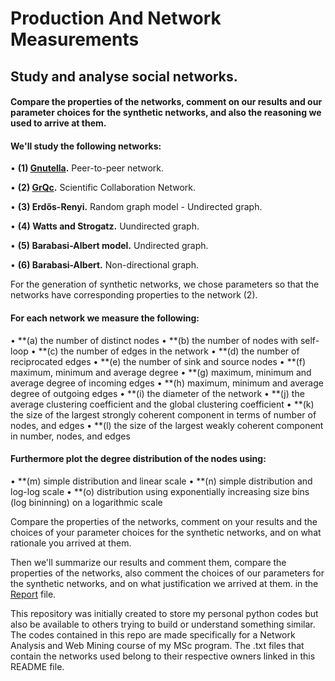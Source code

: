 # Production And Network Measurements
## **Study and analyse social networks.**

#### Compare the properties of the networks, comment on our results and our parameter choices for the synthetic networks, and also the reasoning we used to arrive at them.

#### We'll study the following networks:

  • **(1) [Gnutella](https://snap.stanford.edu/data/p2p-Gnutella05.html).** Peer-to-peer network.
  
  • **(2) [GrQc](https://snap.stanford.edu/data/ca-GrQc.html).** Scientific Collaboration Network.
  
  • **(3) Erdős-Renyi.** Random graph model - Undirected graph.
    
  • **(4) Watts and Strogatz.** Uundirected graph.
      
  • **(5) Barabasi-Albert model.** Undirected graph.
        
  • **(6) Barabasi-Albert.** Non-directional graph.

For the generation of synthetic networks, we chose parameters so that the networks have corresponding properties to the network (2).

#### For each network we measure the following:

  • **(a) the number of distinct nodes
  • **(b) the number of nodes with self-loop
  • **(c) the number of edges in the network
  • **(d) the number of reciprocated edges
  • **(e) the number of sink and source nodes
  • **(f) maximum, minimum and average degree
  • **(g) maximum, minimum and average degree of incoming edges
  • **(h) maximum, minimum and average degree of outgoing edges
  • **(i) the diameter of the network
  • **(j) the average clustering coefficient and the global clustering coefficient
  • **(k) the size of the largest strongly coherent component in terms of number of nodes, and edges
  • **(l) the size of the largest weakly coherent component in number, nodes, and edges

#### Furthermore plot the degree distribution of the nodes using:
  • **(m) simple distribution and linear scale
  • **(n) simple distribution and log-log scale
  • **(o) distribution using exponentially increasing size bins (log bininning) on a logarithmic scale
 
Compare the properties of the networks, comment on your results and the choices of
your parameter choices for the synthetic networks, and on what rationale you arrived at them.


Then we'll summarize our results and comment them, compare the properties of the networks, also comment the choices of our parameters for the synthetic networks, and on what justification we arrived at them. in the [Report](https://github.com/christakakis/network_analysis/blob/main/productionAndNetworkMeasurements/Production%20and%20Network%20Measurements%20Report.pdf) file.

This repository was initially created to store my personal python codes but also be available to others trying to build or understand something similar.
The codes contained in this repo are made specifically for a Network Analysis and Web Mining course of my MSc program.
The .txt files that contain the networks used belong to their respective owners linked in this README file. 
